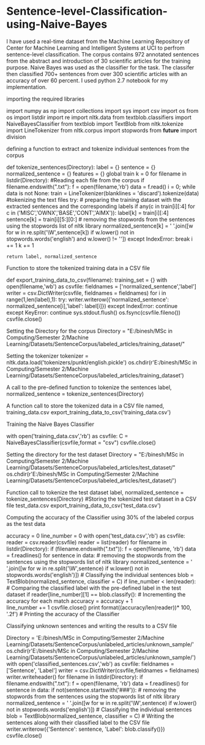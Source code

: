 # Sentence-level-Classification-using-Naive-Bayes
I have used a real-time dataset from the Machine Learning Repository of Center for Machine Learning and Intelligent Systems at UCI to perfrom sentence-level classification. The corpus contains 972 annotated sentences from the abstract and introduction of 30 scientific articles for the training purpose. Naive Bayes was used as the classifier for the task. The classifer then classified 700+ sentences from over 300 scientific articles with an accuracy of over 60 percent. I used python 2.7 notebook for my implementation.

importing the required libraries

import numpy as np
import collections
import sys
import csv
import os
from os import listdir
import re
import nltk.data
from textblob.classifiers import NaiveBayesClassifier
from textblob import TextBlob
from nltk.tokenize import LineTokenizer
from nltk.corpus import stopwords 
from __future__ import division

defining a function to extract and tokenize individual sentences from the corpus

def tokenize_sentences(Directory):
    label = {}
    sentence = {}
    normalized_sentence = {}
    features = {}
    global train
    k = 0
    for filename in listdir(Directory):          #Reading each file from the corpus
        if filename.endswith(".txt"):
            f = open(filename,'rb')
            data = f.read()
            i = 0;
            while data is not None:
                train = LineTokenizer(blanklines = 'discard').tokenize(data)  #tokenizing the text files
                try:
                    # preparing the training dataset with the extracted sentences and the corresponding labels
                    if any(c in train[i][:4] for c in ('MISC','OWNX','BASE','CONT','AIMX')):
                        label[k] = train[i][:4]
                        sentence[k] = train[i][5:][0:]
                        # removing the stopwords from the sentences using the stopwords list of nltk library
                        normalized_sentence[k] = ' '.join([w for w in re.split('\W',sentence[k]) if w.lower() not in stopwords.words('english') and w.lower() != ''])
                except IndexError:
                    break 
                i += 1
                k += 1
    
    return label, normalized_sentence
    
Function to store the tokenized training data in a CSV file

def export_training_data_to_csv(filename):
    training_set = {}
    with open(filename,'wb') as csvfile:
            fieldnames = ['normalized_sentence','label']
            writer = csv.DictWriter(csvfile, fieldnames = fieldnames)
            for i in range(1,len(label),1):
                try:
                    writer.writerow({'normalized_sentence': normalized_sentence[i],'label': label[i]})
                except IndexError:
                    continue   
                except KeyError:
                    continue
            sys.stdout.flush()
            os.fsync(csvfile.fileno())
            csvfile.close()
            
Setting the Directory for the corpus
Directory = "E:/binesh/MSc in Computing/Semester 2/Machine Learning/Datasets/SentenceCorpus/labeled_articles/training_dataset/"

Setting the tokenizer
tokenizer = nltk.data.load('tokenizers/punkt/english.pickle')
os.chdir(r'E:/binesh/MSc in Computing/Semester 2/Machine Learning/Datasets/SentenceCorpus/labeled_articles/training_dataset')

A call to the pre-defined function to tokenize the sentences
label, normalized_sentence = tokenize_sentences(Directory)

A function call to store the tokenized data in a CSV file named, training_data.csv
export_training_data_to_csv('training_data.csv')

Training the Naive Bayes Classifier

with open('training_data.csv','rb') as csvfile:
    C = NaiveBayesClassifier(csvfile,format = "csv")
csvfile.close()

Setting the directory for the test dataset
Directory = "E:/binesh/MSc in Computing/Semester 2/Machine Learning/Datasets/SentenceCorpus/labeled_articles/test_dataset/"
os.chdir(r'E:/binesh/MSc in Computing/Semester 2/Machine Learning/Datasets/SentenceCorpus/labeled_articles/test_dataset/')

Function call to tokenize the test dataset 
label, normalized_sentence = tokenize_sentences(Directory)
#Storing the tokenized test dataset in a CSV file test_data.csv
export_training_data_to_csv('test_data.csv')

Computing the accuracy of the Classifier using 30% of the labeled corpus as the test data

accuracy = 0
line_number = 0
with open('test_data.csv','rb') as csvfile:
        reader = csv.reader(csvfile)
        reader = list(reader)
        for filename in listdir(Directory):
            if (filename.endswith(".txt")):
                f = open(filename, 'rb')
                data = f.readlines()
                for sentence in data:
                    # removing the stopwords from the sentences using the stopwords list of nltk library
                    normalized_sentence = ' '.join([w for w in re.split('\W',sentence) if w.lower() not in stopwords.words('english')])
                    # Classifying the individual sentences
                    blob = TextBlob(normalized_sentence, classifier = C)
                    if line_number < len(reader):
                    # Comparing the classified label with the pre-defined label in the test dataset
                        if reader[line_number][1] == blob.classify():
                        # Incrementing the accuracy for each match
                            accuracy = accuracy + 1                    
                        line_number += 1
        csvfile.close()
print format((accuracy/len(reader))* 100, '.2f') # Printing the accuracy of the Classifier

Classifying unknown sentences and writing the results to a CSV file

Directory = 'E:/binesh/MSc in Computing/Semester 2/Machine Learning/Datasets/SentenceCorpus/unlabeled_articles/unknown_sample/'
os.chdir(r'E:/binesh/MSc in Computing/Semester 2/Machine Learning/Datasets/SentenceCorpus/unlabeled_articles/unknown_sample/')
with open('classified_sentences.csv','wb') as csvfile:
    fieldnames = ['Sentence', 'Label']
    writer = csv.DictWriter(csvfile,fieldnames = fieldnames)
    writer.writeheader()
    for filename in listdir(Directory):
        if filename.endswith(".txt"):
            f = open(filename, 'rb')
            data = f.readlines()
            for sentence in data:
                if not(sentence.startswith('###')):
                    # removing the stopwords from the sentences using the stopwords list of nltk library
                    normalized_sentence = ' '.join([w for w in re.split('\W',sentence) if w.lower() not in stopwords.words('english')])
                    # Classifying the individual sentences
                    blob = TextBlob(normalized_sentence, classifier = C)
                    # Writing the sentences along with their classified label to the CSV file
                    writer.writerow({'Sentence': sentence, 'Label': blob.classify()})
csvfile.close()
